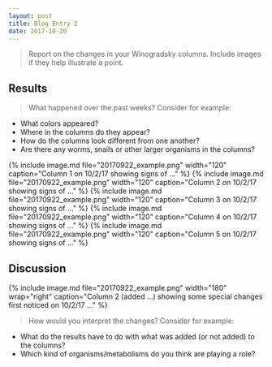 ```yaml
---
layout: post
title: Blog Entry 2
date: 2017-10-20
---
```


> Report on the changes in your Winogradsky columns. Include images if they help illustrate a point.

## Results

> What happened over the past weeks? Consider for example:
 - What colors appeared?
 - Where in the columns do they appear?
 - How do the columns look different from one another?
 - Are there any worms, snails or other larger organisms in the columns?

 {% include image.md file="20170922_example.png" width="120" caption="Column 1 on 10/2/17 showing signs of ..." %}
 {% include image.md file="20170922_example.png" width="120" caption="Column 2 on 10/2/17 showing signs of ..." %}
 {% include image.md file="20170922_example.png" width="120" caption="Column 3 on 10/2/17 showing signs of ..." %}
 {% include image.md file="20170922_example.png" width="120" caption="Column 4 on 10/2/17 showing signs of ..." %}
 {% include image.md file="20170922_example.png" width="120" caption="Column 5 on 10/2/17 showing signs of ..." %}

## Discussion

{% include image.md file="20170922_example.png" width="180" wrap="right" caption="Column 2 (added ...) showing some special changes first noticed on 10/2/17 ..." %}

> How would you interpret the changes? Consider for example:
 - What do the results have to do with what was added (or not added) to the columns?
 - Which kind of organisms/metabolisms do you think are playing a role?
